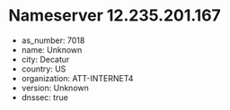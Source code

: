# Nameserver 12.235.201.167

* as_number: 7018
* name: Unknown
* city: Decatur
* country: US
* organization: ATT-INTERNET4
* version: Unknown
* dnssec: true
